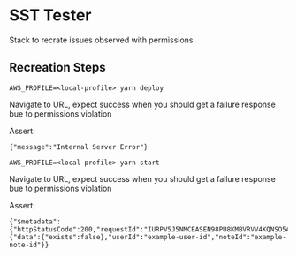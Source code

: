 # SST Tester

Stack to recrate issues observed with permissions

## Recreation Steps

```
AWS_PROFILE=<local-profile> yarn deploy
```

Navigate to URL, expect success when you should get a failure response bue to permissions violation

Assert:

```
{"message":"Internal Server Error"}
```

```
AWS_PROFILE=<local-profile> yarn start
```

Navigate to URL, expect success when you should get a failure response bue to permissions violation

Assert:

```
{"$metadata":{"httpStatusCode":200,"requestId":"IURPV5J5NMCEASEN98PU8KMBVRVV4KQNSO5AEMVJF66Q9ASUAAJG","attempts":1,"totalRetryDelay":0},"Item":{"data":{"exists":false},"userId":"example-user-id","noteId":"example-note-id"}}
```
